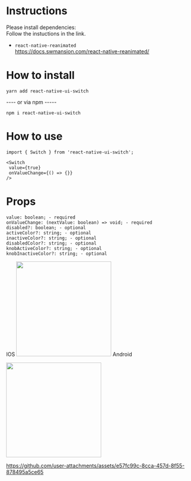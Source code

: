 # Instructions
Please install dependencies:<br /> 
Follow the instuctions in the link.
- `react-native-reanimated`<br/>
https://docs.swmansion.com/react-native-reanimated/

# How to install
```
yarn add react-native-ui-switch
```
---- or via npm -----<br/>
```
npm i react-native-ui-switch
```

# How to use
```
import { Switch } from 'react-native-ui-switch';

<Switch
 value={true}
 onValueChange={() => {}}
/>
```


# Props

    value: boolean; - required
    onValueChange: (nextValue: boolean) => void; - required
    disabled?: boolean; - optional
    activeColor?: string; - optional
    inactiveColor?: string; - optional
    disabledColor?: string; - optional
    knobActiveColor?: string; - optional
    knobInactiveColor?: string; - optional

<span>IOS</span>
<span>
<img src="https://github.com/user-attachments/assets/a27a63a5-9351-45aa-9408-c2787b8c492e" width="256">
</span>
    <span>Android</span>
<span>


<img src="https://github.com/user-attachments/assets/632bcc63-632d-4541-9c36-a8d84d26a8e5" width="256">
</span>


https://github.com/user-attachments/assets/e57fc99c-8cca-457d-8f55-878495a5ce65


